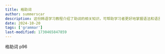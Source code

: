 ```yaml
---
title: 格助词
author: summerscar
description: 这份韩语学习教程介绍了助词的相关知识，可帮助学习者更好地掌握语法和语言表达。
date: 2024-10-20
tags: ['grammar']
last-modified: 1730465847859
---
```


格助词 p96
